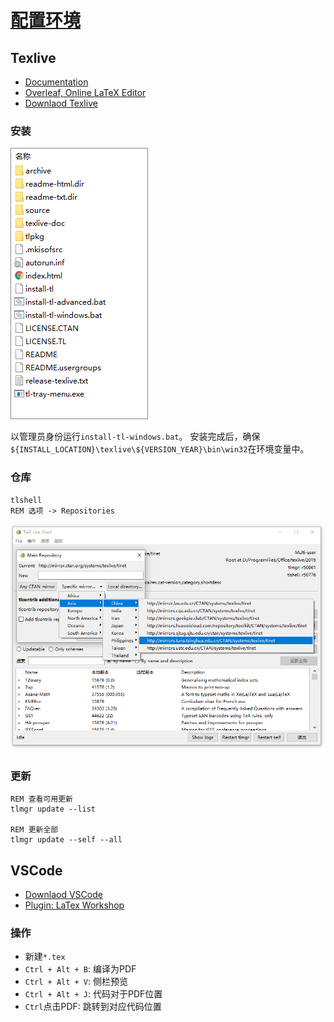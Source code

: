 <link rel="stylesheet" href="https://zhmhbest.gitee.io/hellomathematics/style/index.css">
<script src="https://zhmhbest.gitee.io/hellomathematics/style/index.js"></script>

# [配置环境](./index.html)

## Texlive

- [Documentation](https://tug.org/texlive/doc.html)
- [Overleaf, Online LaTeX Editor](https://www.overleaf.com/)
- [Downlaod Texlive](https://mirrors.tuna.tsinghua.edu.cn/CTAN/systems/texlive/Images/)

### 安装

![texlive_files](.//images/texlive_files.png)

以管理员身份运行`install-tl-windows.bat`。
安装完成后，确保`${INSTALL_LOCATION}\texlive\${VERSION_YEAR}\bin\win32`在环境变量中。

### 仓库

```batch
tlshell
REM 选项 -> Repositories
```

![texlive_repository](.//images/texlive_repository.png)

### 更新

```batch
REM 查看可用更新
tlmgr update --list

REM 更新全部
tlmgr update --self --all
```

## VSCode

- [Downlaod VSCode](https://code.visualstudio.com/Download)
- [Plugin: LaTex Workshop](https://marketplace.visualstudio.com/items?itemName=James-Yu.latex-workshop)

### 操作

- 新建`*.tex`
- `Ctrl + Alt + B`: 编译为PDF
- `Ctrl + Alt + V`: 侧栏预览
- `Ctrl + Alt + J`: 代码对于PDF位置
- `Ctrl`点击PDF: 跳转到对应代码位置
